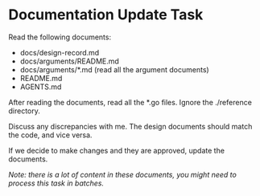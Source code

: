 # Documentation Update Task

Read the following documents:

- docs/design-record.md
- docs/arguments/README.md
- docs/arguments/*.md (read all the argument documents)
- README.md
- AGENTS.md

After reading the documents, read all the *.go files. Ignore the ./reference directory.

Discuss any discrepancies with me. The design documents should match the code, and vice versa.

If we decide to make changes and they are approved, update the documents.

_Note: there is a lot of content in these documents, you might need to process this task in batches._


